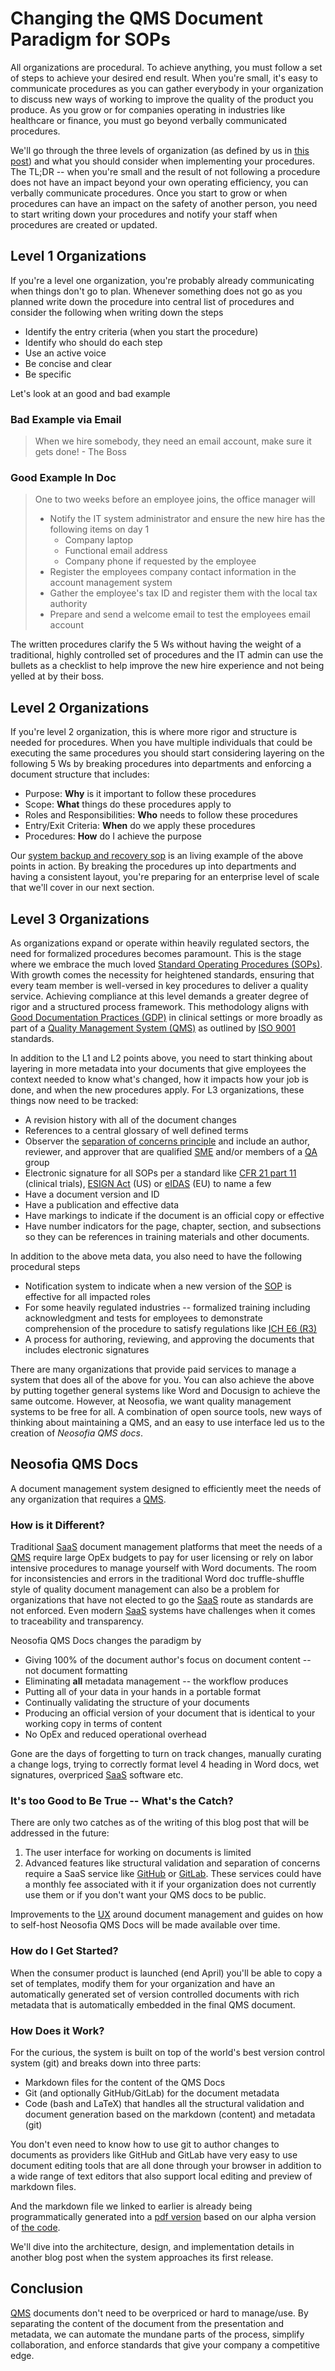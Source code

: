 [blog]: /website/blog/0005_beyond_mvc.md
# Changing the QMS Document Paradigm for SOPs

All organizations are procedural. To achieve anything, you must follow a set of steps to achieve your desired end result. When you're small, it's easy to communicate procedures as you can gather everybody in your organization to discuss new ways of working to improve the quality of the product you produce. As you grow or for companies operating in industries like healthcare or finance, you must go beyond verbally communicated procedures.

We'll go through the three levels of organization (as defined by us in [this post][blog]) and what you should consider when implementing your procedures. The TL;DR -- when you're small and the result of not following a procedure does not have an impact beyond your own operating efficiency, you can verbally communicate procedures. Once you start to grow or when procedures can have an impact on the safety of another person, you need to start writing down your procedures and notify your staff when procedures are created or updated.

## Level 1 Organizations

If you're a level one organization, you're probably already communicating when things don't go to plan. Whenever something does not go as you planned write down the procedure into central list of procedures and consider the following when writing down the steps
* Identify the entry criteria (when you start the procedure)
* Identify who should do each step
* Use an active voice 
* Be concise and clear 
* Be specific

Let's look at an good and bad example

### Bad Example via Email

> When we hire somebody, they need an email account, make sure it gets done! - The Boss

### Good Example In Doc

> One to two weeks before an employee joins, the office manager will
> * Notify the IT system administrator and ensure the new hire has the following items on day 1
>   * Company laptop 
>   * Functional email address
>   * Company phone if requested by the employee
> * Register the employees company contact information in the account management system
> * Gather the employee's tax ID and register them with the local tax authority
> * Prepare and send a welcome email to test the employees email account

The written procedures clarify the 5 Ws without having the weight of a traditional, highly controlled set of procedures and the IT admin can use the bullets as a checklist to help improve the new hire experience and not being yelled at by their boss.

[sbar-md]: /website/qms/procedures/IT-245-SystemBackupandRecovery.md

## Level 2 Organizations 

If you're level 2 organization, this is where more rigor and structure is needed for procedures. When you have multiple individuals that could be executing the same procedures you should start considering layering on the following 5 Ws by breaking procedures into departments and enforcing a document structure that includes:

* Purpose: **Why** is it important to follow these procedures
* Scope: **What** things do these procedures apply to
* Roles and Responsibilities: **Who** needs to follow these procedures
* Entry/Exit Criteria: **When** do we apply these procedures
* Procedures: **How** do I achieve the purpose

Our [system backup and recovery sop][sbar-md] is an living example of the above points in action. By breaking the procedures up into departments and having a consistent layout, you're preparing for an enterprise level of scale that we'll cover in our next section.


[sbar-pdf]: /website/qms/procedures/IT-245-SystemBackupandRecovery.pdf
[eidas]: https://digital-strategy.ec.europa.eu/en/policies/eidas-regulation
[sop]: /website/qms/glossary.md#standard-operating-procedure-sop 
[qa]: /website/qms/glossary.md#quality-assurance-qa
[sme]: /website/qms/glossary.md#subject-matter-expert-sme
[sep]: /website/qms/glossary.md#separation-of-concerns
[gdp]: /website/qms/glossary.md#good-documentation-practices-gdp
[iso]: https://www.iso.org/standard/62085.html
[qms]: /website/qms/glossary.md#quality-management-system-qms
[cfr11]: https://www.ecfr.gov/current/title-21/chapter-I/subchapter-A/part-11
[esiga]: https://en.wikipedia.org/wiki/Electronic_Signatures_in_Global_and_National_Commerce_Act
[iche6r3]: https://database.ich.org/sites/default/files/ICH_E6(R3)_Step4_FinalGuideline_2025_0106.pdf
[saas]: /website/qms/glossary.md
[gh]: https://github.com
[gl]: https://about.gitlab.com/
[ux]: /website/qms/glossary.md#user-experience-ux

## Level 3 Organizations

As organizations expand or operate within heavily regulated sectors, the need for formalized procedures becomes paramount. This is the stage where we embrace the much loved [Standard Operating Procedures (SOPs)][sop]. With growth comes the necessity for heightened standards, ensuring that every team member is well-versed in key procedures to deliver a quality service. Achieving compliance at this level demands a greater degree of rigor and a structured process framework. This methodology aligns with [Good Documentation Practices (GDP)][gdp] in clinical settings or more broadly as part of a [Quality Management System (QMS)][qms] as outlined by [ISO 9001][iso] standards.

In addition to the L1 and L2 points above, you need to start thinking about layering in more metadata into your documents that give employees the context needed to know what's changed, how it impacts how your job is done, and when the new procedures apply. For L3 organizations, these things now need to be tracked:

* A revision history with all of the document changes
* References to a central glossary of well defined terms
* Observer the [separation of concerns principle][sep] and include an author, reviewer, and approver that are qualified [SME][sme] and/or members of a [QA][qa] group 
* Electronic signature for all SOPs per a standard like [CFR 21 part 11][cfr11] (clinical trials), [ESIGN Act][esiga] (US) or [eIDAS][eidas] (EU) to name a few
* Have a document version and ID
* Have a publication and effective data
* Have markings to indicate if the document is an official copy or effective
* Have number indicators for the page, chapter, section, and subsections so they can be references in training materials and other documents.

In addition to the above meta data, you also need to have the following procedural steps
* Notification system to indicate when a new version of the [SOP][sop] is effective for all impacted roles
* For some heavily regulated industries -- formalized training including acknowledgment and tests for employees to demonstrate comprehension of the procedure to satisfy regulations like [ICH E6 (R3)][iche6r3]
* A process for authoring, reviewing, and approving the documents that includes electronic signatures

There are many organizations that provide paid services to manage a system that does all of the above for you. You can also achieve the above by putting together general systems like Word and Docusign to achieve the same outcome. However, at Neosofia, we want quality management systems to be free for all. A combination of open source tools, new ways of thinking about maintaining a QMS, and an easy to use interface led us to the creation of *Neosofia QMS docs*. 

## Neosofia QMS Docs

A document management system designed to efficiently meet the needs of any organization that requires a [QMS][qms].

### How is it Different?

Traditional [SaaS][saas] document management platforms that meet the needs of a [QMS][qms] require large OpEx budgets to pay for user licensing or rely on labor intensive procedures to manage yourself with Word documents. The room for inconsistencies and errors in the traditional Word doc truffle-shuffle style of quality document management can also be a problem for organizations that have not elected to go the [SaaS][saas] route as standards are not enforced. Even modern [SaaS][saas] systems have challenges when it comes to traceability and transparency.

Neosofia QMS Docs changes the paradigm by
* Giving 100% of the document author's focus on document content -- not document formatting
* Eliminating **all** metadata management -- the workflow produces 
* Putting all of your data in your hands in a portable format
* Continually validating  the structure of your documents
* Producing an official version of your document that is identical to your working copy in terms of content
* No OpEx and reduced operational overhead

Gone are the days of forgetting to turn on track changes, manually curating a change logs, trying to correctly format level 4 heading in Word docs, wet signatures, overpriced [SaaS][saas] software etc.

### It's too Good to Be True -- What's the Catch?

There are only two catches as of the writing of this blog post that will be addressed in the future:
1. The user interface for working on documents is limited
1. Advanced features like structural validation and separation of concerns require a SaaS service like [GitHub][gh] or [GitLab][gl]. These services could have a monthly fee associated with it if your organization does not currently use them or if you don't want your QMS docs to be public.

Improvements to the [UX][ux] around document management and guides on how to self-host Neosofia QMS Docs will be made available over time. 

### How do I Get Started?

When the consumer product is launched (end April) you'll be able to copy a set of templates, modify them for your organization and have an automatically generated set of version controlled documents with rich metadata that is automatically embedded in the final QMS document.


[sbar-pdf]: /website/qms/procedures/IT-245-SystemBackupandRecovery.pdf
[code]: https://github.com/Neosofia/corporate/tree/main/website/doc

### How Does it Work?

For the curious, the system is built on top of the world's best version control system (git) and breaks down into three parts:
* Markdown files for the content of the QMS Docs
* Git (and optionally GitHub/GitLab) for the document metadata
* Code (bash and LaTeX) that handles all the structural validation and document generation based on the markdown (content) and metadata (git)

You don't even need to know how to use git to author changes to documents as providers like GitHub and GitLab have very easy to use document editing tools that are all done through your browser in addition to a wide range of text editors that also support local editing and preview of markdown files. 

And the markdown file we linked to earlier is already being programmatically generated into a [pdf version][sbar-pdf] based on our alpha version of [the code][code].

We'll dive into the architecture, design, and implementation details in another blog post when the system approaches its first release.


## Conclusion

[QMS][qms] documents don't need to be overpriced or hard to manage/use. By separating the content of the document from the presentation and metadata, we can automate the mundane parts of the process, simplify collaboration, and enforce standards that give your company a competitive edge.